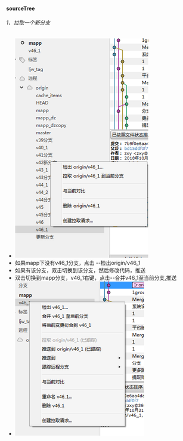 #### 							sourceTree

###### 1、拉取一个新分支

- ![拉取新分支](./image/branch.png)
- 如果mapp下没有v46_1分支，点击 --检出origin/v46_1
- 如果有该分支，双击切换到该分支，然后修改代码，推送
- 双击切换到mapp分支，v46_1右键，点击--合并v46_1至当前分支,推送
- ![合并](./image/merge.png)